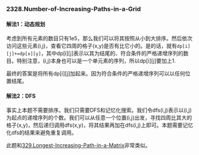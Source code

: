### 2328.Number-of-Increasing-Paths-in-a-Grid

#### 解法1：动态规划
考虑到所有元素的数目只有1e5，那么我们可以将其按照从小到大排序。然后依次访问这些元素(i,j)，查看它四周的格子(x,y)是否有比它小的。是的话，就有```dp[i][j]+=dp[x][y]```，其中dp[i][j]表示以其为结尾的、符合条件的严格递增序列的数目。特别注意，(i,j)本身也可以是一个单元素的序列，所以dp[i][j]要加上1.

最终的答案是将所有dp[i][j]加起来。因为符合条件的严格递增序列可以以任何位置结尾。

#### 解法2：DFS
事实上本题不需要排序。我们只需要DFS和记忆化搜索。我们令dfs(i,j)表示以(i,j)为起点的递增序列的个数。我们可以从任意一个位置(i,j)出发，寻找四周比其大的格子(x,y)，然后递归调用dfs(x,y)，将其结果再加在dfs(i,j)上即可。本题需要记忆化dfs的结果来避免重复调用。


此题和[329.Longest-Increasing-Path-in-a-Matrix](https://github.com/wisdompeak/LeetCode/tree/master/DFS/329.Longest-Increasing-Path-in-a-Matrix)非常类似。
